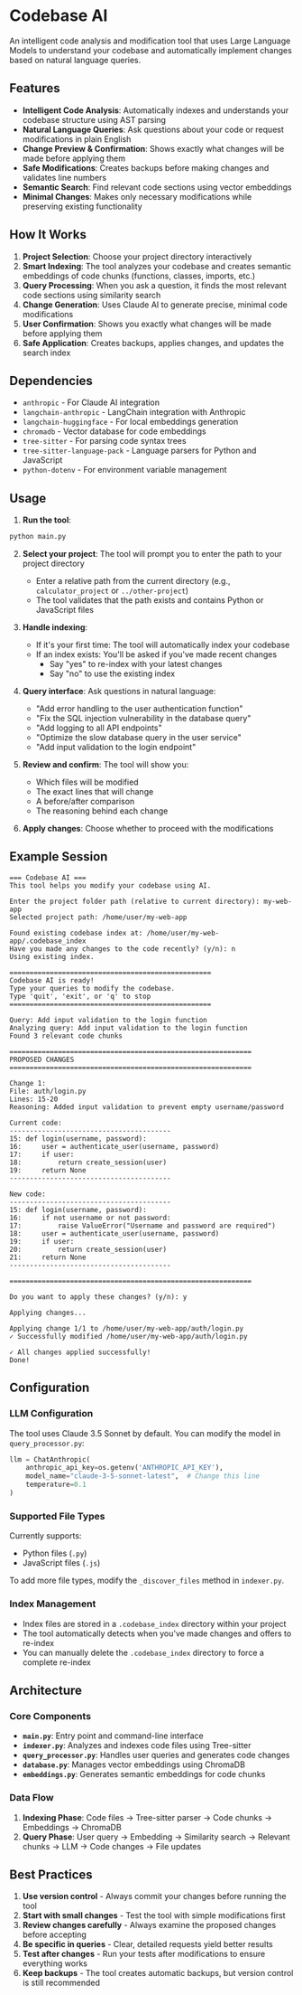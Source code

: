 # Codebase AI

An intelligent code analysis and modification tool that uses Large Language Models to understand your codebase and automatically implement changes based on natural language queries.

## Features

- **Intelligent Code Analysis**: Automatically indexes and understands your codebase structure using AST parsing
- **Natural Language Queries**: Ask questions about your code or request modifications in plain English
- **Change Preview & Confirmation**: Shows exactly what changes will be made before applying them
- **Safe Modifications**: Creates backups before making changes and validates line numbers
- **Semantic Search**: Find relevant code sections using vector embeddings
- **Minimal Changes**: Makes only necessary modifications while preserving existing functionality

## How It Works

1. **Project Selection**: Choose your project directory interactively
2. **Smart Indexing**: The tool analyzes your codebase and creates semantic embeddings of code chunks (functions, classes, imports, etc.)
3. **Query Processing**: When you ask a question, it finds the most relevant code sections using similarity search
4. **Change Generation**: Uses Claude AI to generate precise, minimal code modifications
5. **User Confirmation**: Shows you exactly what changes will be made before applying them
6. **Safe Application**: Creates backups, applies changes, and updates the search index

## Dependencies

- `anthropic` - For Claude AI integration
- `langchain-anthropic` - LangChain integration with Anthropic
- `langchain-huggingface` - For local embeddings generation
- `chromadb` - Vector database for code embeddings
- `tree-sitter` - For parsing code syntax trees
- `tree-sitter-language-pack` - Language parsers for Python and JavaScript
- `python-dotenv` - For environment variable management

## Usage

1. **Run the tool**:
```bash
python main.py
```

2. **Select your project**: The tool will prompt you to enter the path to your project directory
   - Enter a relative path from the current directory (e.g., `calculator_project` or `../other-project`)
   - The tool validates that the path exists and contains Python or JavaScript files

3. **Handle indexing**: 
   - If it's your first time: The tool will automatically index your codebase
   - If an index exists: You'll be asked if you've made recent changes
     - Say "yes" to re-index with your latest changes
     - Say "no" to use the existing index

4. **Query interface**: Ask questions in natural language:
   - "Add error handling to the user authentication function"
   - "Fix the SQL injection vulnerability in the database query"
   - "Add logging to all API endpoints"
   - "Optimize the slow database query in the user service"
   - "Add input validation to the login endpoint"

5. **Review and confirm**: The tool will show you:
   - Which files will be modified
   - The exact lines that will change
   - A before/after comparison
   - The reasoning behind each change

6. **Apply changes**: Choose whether to proceed with the modifications

## Example Session

```
=== Codebase AI ===
This tool helps you modify your codebase using AI.

Enter the project folder path (relative to current directory): my-web-app
Selected project path: /home/user/my-web-app

Found existing codebase index at: /home/user/my-web-app/.codebase_index
Have you made any changes to the code recently? (y/n): n
Using existing index.

==================================================
Codebase AI is ready!
Type your queries to modify the codebase.
Type 'quit', 'exit', or 'q' to stop
==================================================

Query: Add input validation to the login function
Analyzing query: Add input validation to the login function
Found 3 relevant code chunks

============================================================
PROPOSED CHANGES
============================================================

Change 1:
File: auth/login.py
Lines: 15-20
Reasoning: Added input validation to prevent empty username/password

Current code:
----------------------------------------
15: def login(username, password):
16:     user = authenticate_user(username, password)
17:     if user:
18:         return create_session(user)
19:     return None
----------------------------------------

New code:
----------------------------------------
15: def login(username, password):
16:     if not username or not password:
17:         raise ValueError("Username and password are required")
18:     user = authenticate_user(username, password)
19:     if user:
20:         return create_session(user)
21:     return None
----------------------------------------

============================================================

Do you want to apply these changes? (y/n): y

Applying changes...

Applying change 1/1 to /home/user/my-web-app/auth/login.py
✓ Successfully modified /home/user/my-web-app/auth/login.py

✓ All changes applied successfully!
Done!
```

## Configuration

### LLM Configuration
The tool uses Claude 3.5 Sonnet by default. You can modify the model in `query_processor.py`:
```python
llm = ChatAnthropic(
    anthropic_api_key=os.getenv('ANTHROPIC_API_KEY'),
    model_name="claude-3-5-sonnet-latest",  # Change this line
    temperature=0.1
)
```

### Supported File Types
Currently supports:
- Python files (`.py`)
- JavaScript files (`.js`)

To add more file types, modify the `_discover_files` method in `indexer.py`.

### Index Management
- Index files are stored in a `.codebase_index` directory within your project
- The tool automatically detects when you've made changes and offers to re-index
- You can manually delete the `.codebase_index` directory to force a complete re-index

## Architecture

### Core Components

- **`main.py`**: Entry point and command-line interface
- **`indexer.py`**: Analyzes and indexes code files using Tree-sitter
- **`query_processor.py`**: Handles user queries and generates code changes
- **`database.py`**: Manages vector embeddings using ChromaDB
- **`embeddings.py`**: Generates semantic embeddings for code chunks

### Data Flow

1. **Indexing Phase**: Code files → Tree-sitter parser → Code chunks → Embeddings → ChromaDB
2. **Query Phase**: User query → Embedding → Similarity search → Relevant chunks → LLM → Code changes → File updates

## Best Practices

1. **Use version control** - Always commit your changes before running the tool
2. **Start with small changes** - Test the tool with simple modifications first
3. **Review changes carefully** - Always examine the proposed changes before accepting
4. **Be specific in queries** - Clear, detailed requests yield better results
5. **Test after changes** - Run your tests after modifications to ensure everything works
6. **Keep backups** - The tool creates automatic backups, but version control is still recommended
